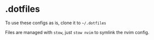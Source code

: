 # .dotfiles

To use these configs as is, clone it to `~/.dotfiles`

Files are managed with `stow`, just `stow nvim` to symlink the nvim config.
